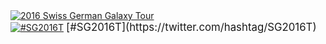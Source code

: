 <div class='center'><a href='/events/sg2016/'><img src="/images/logos/SG2016T.V2_logo.png" alt="2016 Swiss German Galaxy Tour"  /></a><br />
<a href='https://twitter.com/hashtag/SG2016T'><img src="/images/logos/TwitterBirdTiny.png" alt="#SG2016T" /></a> <span style="font-size: larger;"> [#SG2016T](https://twitter.com/hashtag/SG2016T) </span>
</div>
<br /><br />

